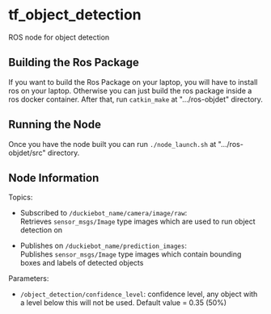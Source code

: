 # tf_object_detection
ROS node for object detection

## Building the Ros Package
If you want to build the Ros Package on your laptop, you will have to install ros on your laptop. Otherwise you can just 
build the ros package inside a ros docker container. After that, run `catkin_make` at ".../ros-objdet" directory.
## Running the Node
Once you have the node built you can run `./node_launch.sh` at ".../ros-objdet/src" directory.
## Node Information
Topics:
* Subscribed to `/duckiebot_name/camera/image/raw`:  
  Retrieves `sensor_msgs/Image` type images which are used to run object detection on

* Publishes on `/duckiebot_name/prediction_images`:  
  Publishes `sensor_msgs/Image` type images which contain bounding boxes and labels of detected objects
  
Parameters:
* `/object_detection/confidence_level`: confidence level, any object with a level below this will not be used. Default value = 0.35 (50%)
